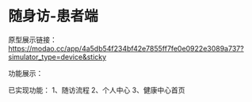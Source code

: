 #  随身访-患者端

原型展示链接：
https://modao.cc/app/4a5db54f234bf42e7855ff7fe0e0922e3089a737?simulator_type=device&sticky

功能展示：



已实现功能：
1、随访流程
2、个人中心
3、健康中心首页
